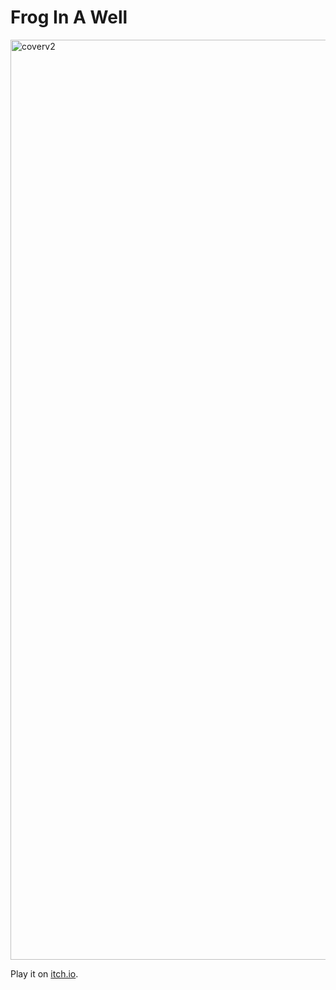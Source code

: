 # Frog In A Well

<img width="1472" alt="coverv2" src="https://user-images.githubusercontent.com/95145631/185053007-dbf0da62-6bbe-443d-9e5f-c317efc0bd9e.png">

Play it on [itch.io](https://chelseajoe.itch.io/frog-in-a-well).
